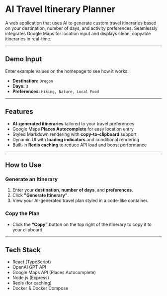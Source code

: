 # AI Travel Itinerary Planner

A web application that uses AI to generate custom travel itineraries based on your destination, number of days, and activity preferences. Seamlessly integrates Google Maps for location input and displays clean, copyable itineraries in real-time.

---

## Demo Input

Enter example values on the homepage to see how it works:

- **Destination:** `Oregon`  
- **Days:** `3`  
- **Preferences:** `Hiking, Nature, Local Food`

---

## Features

- **AI-generated itineraries** tailored to your travel preferences
- Google Maps **Places Autocomplete** for easy location entry
- Styled Markdown rendering with **copy-to-clipboard** support
- Dynamic UI with **loading indicators** and conditional rendering
- Built-in **Redis caching** to reduce API load and boost performance

---

## How to Use

### Generate an Itinerary
1. Enter your **destination**, **number of days**, and **preferences**.
2. Click **"Generate Itinerary"**.
3. View your AI-generated travel plan styled in a code-like container.

### Copy the Plan
- Click the **"Copy"** button on the top right of the itinerary to copy it to your clipboard.

---

## Tech Stack

- React (TypeScript)
- OpenAI GPT API
- Google Maps API (Places Autocomplete)
- Node.js (Express)
- Redis (for caching)
- Docker & Docker Compose
